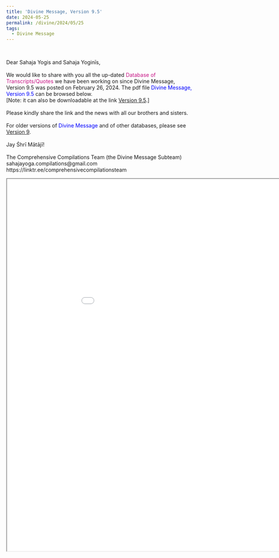 ```yaml
---
title: 'Divine Message, Version 9.5'
date: 2024-05-25
permalink: /divine/2024/05/25
tags:
  - Divine Message
---
```


<br>

<p>
Dear Sahaja Yogis and Sahaja Yoginīs,<br>
<br>
We would like to share with you all the up-dated <font color="mediumvioletred">Database of Transcripts/Quotes</font> we have been working on since Divine Message, Version 9.5 was posted on February 26, 2024. The pdf file <font color="blue">Divine Message, Version 9.5</font> can be browsed below.<br>
[Note: it can also be downloadable at the link <a href="https://bit.ly/Divine_Message_Version_9_5">Version 9.5</a>.]<br>
<br>
Please kindly share the link and the news with all our brothers and sisters.<br> 
<br>
For older versions of <font color="blue">Divine Message</font> and of other databases, please see <a href="https://seven-teams.github.io/divine/2023/07/30"> Version 9</a>.<br>
<br>
Jay Śhrī Mātājī!<br>
<br>
The Comprehensive Compilations Team (the Divine Message Subteam)<br>
sahajayoga.compilations@gmail.com<br>
https://linktr.ee/comprehensivecompilationsteam<br>
</p>

<iframe src="/pdf2/src/#https://pub-0acf3a4aadfd401894e2ec0ae0b5eaf3.r2.dev/DivineMessageVersion9.5.pdf" width="1000px" height="1000px"></iframe>